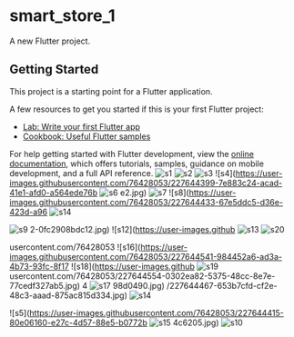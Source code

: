 # smart_store_1

A new Flutter project.

## Getting Started

This project is a starting point for a Flutter application.

A few resources to get you started if this is your first Flutter project:

- [Lab: Write your first Flutter app](https://docs.flutter.dev/get-started/codelab)
- [Cookbook: Useful Flutter samples](https://docs.flutter.dev/cookbook)

For help getting started with Flutter development, view the
[online documentation](https://docs.flutter.dev/), which offers tutorials,
samples, guidance on mobile development, and a full API reference.
![s1](https://user-images.githubusercontent.com/76428053/227644325-1060eb46-a99e-438e-94df-6f27142cf9d5.jpg)
![s2](https://user-images.githubusercontent.com/76428053/227644382-e5ac9abb-ebed-4be5-b119-704e71aed31a.jpg)
![s3](https://user-images.githubusercontent.com/76428053/227644392-ec9d03d9-d248-4f42-bb4b-62de29ab816d.jpg)
![s4](https://user-images.githubusercontent.com/76428053/227644399-7e883c24-acad-41e1-afd0-a564ede76b
![s6](https://user-images.githubusercontent.com/76428053/227644422-d041cc65-7890-4809-9f8e-849e831a391a.jpg)
e2.jpg)
![s7](https://user-images.githubusercontent.com/76428053/227644428-3990bb75-8a6c-47b7-bd06-6fe717d43a39.jpg)
![s8](https://user-images.githubusercontent.com/76428053/227644433-67e5ddc5-d36e-423d-a96
![s14](https://user-images.githubusercontent.com/76428053/227644489-4e6fbbbb-7e66-4c20-91ba-39c148e69ef7.jpg)

![s9](https://user-images.githubusercontent.com/76428053/227644444-daaeffa9-ab7c-4da4-a2a9-5eb67d01f4f0.jpg)
2-0fc2908bdc12.jpg)
![s12](https://user-images.github
![s13](https://user-images.githubusercontent.com/76428053/227644480-35949757-93a0-432c-9c5e-3a37fbb64147.jpg)
![s20](https://user-images.githubusercontent.com/76428053/227644581-26aae5f9-7b90-4d37-9d14-c7db04736804.jpg)

usercontent.com/76428053
![s16](https://user-images.githubusercontent.com/76428053/227644541-984452a6-ad3a-4b73-93fc-8f17
![s18](https://user-images.github
![s19](https://user-images.githubusercontent.com/76428053/227644573-e35ae007-cad9-4c0c-8718-cd0245466794.jpg)
usercontent.com/76428053/227644554-0302ea82-5375-48cc-8e7e-77cedf327ab5.jpg)
4
![s17](https://user-images.githubusercontent.com/76428053/227644545-b27b16ed-97d1-4f5f-b0b3-b5277423b4a4.jpg)
98d0490.jpg)
/227644467-653b7cfd-cf2e-48c3-aaad-875ac815d334.jpg)
![s14](https://user-images.githubusercontent.com/76428053/227644522-323d9b8f-0619-4549-a5f4-7d94931f63be.jpg)

![s5](https://user-images.githubusercontent.com/76428053/227644415-80e06160-e27c-4d57-88e5-b0772b
![s15](https://user-images.githubusercontent.com/76428053/227644527-7cc1bc44-f004-4ab7-a843-a985256fd9e4.jpg)
4c6205.jpg)
![s10](https://user-images.githubusercontent.com/76428053/227644448-9b7c2963-8e9d-4541-bc4a-435aa68380ec.jpg)

